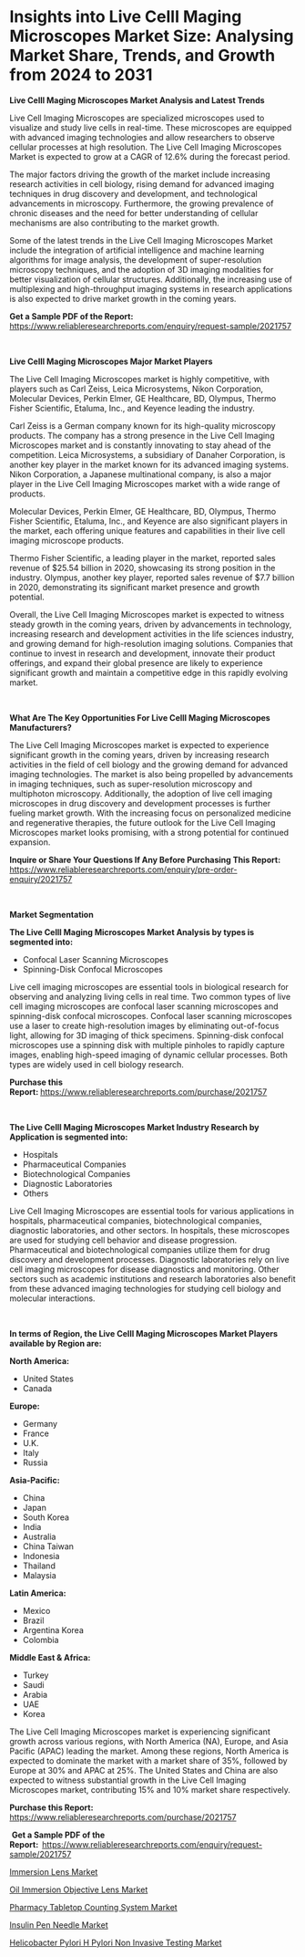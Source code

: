 <p><h1>Insights into Live CellI Maging Microscopes Market Size: Analysing Market Share, Trends, and Growth from 2024 to 2031</h1></p><p><strong>Live CellI Maging Microscopes Market Analysis and Latest Trends</strong></p>
<p><p>Live Cell Imaging Microscopes are specialized microscopes used to visualize and study live cells in real-time. These microscopes are equipped with advanced imaging technologies and allow researchers to observe cellular processes at high resolution. The Live Cell Imaging Microscopes Market is expected to grow at a CAGR of 12.6% during the forecast period. </p><p>The major factors driving the growth of the market include increasing research activities in cell biology, rising demand for advanced imaging techniques in drug discovery and development, and technological advancements in microscopy. Furthermore, the growing prevalence of chronic diseases and the need for better understanding of cellular mechanisms are also contributing to the market growth.</p><p>Some of the latest trends in the Live Cell Imaging Microscopes Market include the integration of artificial intelligence and machine learning algorithms for image analysis, the development of super-resolution microscopy techniques, and the adoption of 3D imaging modalities for better visualization of cellular structures. Additionally, the increasing use of multiplexing and high-throughput imaging systems in research applications is also expected to drive market growth in the coming years.</p></p>
<p><strong>Get a Sample PDF of the Report:&nbsp;</strong> <a href="https://www.reliableresearchreports.com/enquiry/request-sample/2021757">https://www.reliableresearchreports.com/enquiry/request-sample/2021757</a></p>
<p>&nbsp;</p>
<p><strong>Live CellI Maging Microscopes Major Market Players</strong></p>
<p><p>The Live Cell Imaging Microscopes market is highly competitive, with players such as Carl Zeiss, Leica Microsystems, Nikon Corporation, Molecular Devices, Perkin Elmer, GE Healthcare, BD, Olympus, Thermo Fisher Scientific, Etaluma, Inc., and Keyence leading the industry. </p><p>Carl Zeiss is a German company known for its high-quality microscopy products. The company has a strong presence in the Live Cell Imaging Microscopes market and is constantly innovating to stay ahead of the competition. Leica Microsystems, a subsidiary of Danaher Corporation, is another key player in the market known for its advanced imaging systems. Nikon Corporation, a Japanese multinational company, is also a major player in the Live Cell Imaging Microscopes market with a wide range of products.</p><p>Molecular Devices, Perkin Elmer, GE Healthcare, BD, Olympus, Thermo Fisher Scientific, Etaluma, Inc., and Keyence are also significant players in the market, each offering unique features and capabilities in their live cell imaging microscope products.</p><p>Thermo Fisher Scientific, a leading player in the market, reported sales revenue of $25.54 billion in 2020, showcasing its strong position in the industry. Olympus, another key player, reported sales revenue of $7.7 billion in 2020, demonstrating its significant market presence and growth potential.</p><p>Overall, the Live Cell Imaging Microscopes market is expected to witness steady growth in the coming years, driven by advancements in technology, increasing research and development activities in the life sciences industry, and growing demand for high-resolution imaging solutions. Companies that continue to invest in research and development, innovate their product offerings, and expand their global presence are likely to experience significant growth and maintain a competitive edge in this rapidly evolving market.</p></p>
<p>&nbsp;</p>
<p><strong>What Are The Key Opportunities For Live CellI Maging Microscopes Manufacturers?</strong></p>
<p><p>The Live Cell Imaging Microscopes market is expected to experience significant growth in the coming years, driven by increasing research activities in the field of cell biology and the growing demand for advanced imaging technologies. The market is also being propelled by advancements in imaging techniques, such as super-resolution microscopy and multiphoton microscopy. Additionally, the adoption of live cell imaging microscopes in drug discovery and development processes is further fueling market growth. With the increasing focus on personalized medicine and regenerative therapies, the future outlook for the Live Cell Imaging Microscopes market looks promising, with a strong potential for continued expansion.</p></p>
<p><strong>Inquire or Share Your Questions If Any Before Purchasing This Report:</strong> <a href="https://www.reliableresearchreports.com/enquiry/pre-order-enquiry/2021757">https://www.reliableresearchreports.com/enquiry/pre-order-enquiry/2021757</a></p>
<p>&nbsp;</p>
<p><strong>Market Segmentation</strong></p>
<p><strong>The Live CellI Maging Microscopes Market Analysis by types is segmented into:</strong></p>
<p><ul><li>Confocal Laser Scanning Microscopes</li><li>Spinning-Disk Confocal Microscopes</li></ul></p>
<p><p>Live cell imaging microscopes are essential tools in biological research for observing and analyzing living cells in real time. Two common types of live cell imaging microscopes are confocal laser scanning microscopes and spinning-disk confocal microscopes. Confocal laser scanning microscopes use a laser to create high-resolution images by eliminating out-of-focus light, allowing for 3D imaging of thick specimens. Spinning-disk confocal microscopes use a spinning disk with multiple pinholes to rapidly capture images, enabling high-speed imaging of dynamic cellular processes. Both types are widely used in cell biology research.</p></p>
<p><strong>Purchase this Report:&nbsp;</strong><a href="https://www.reliableresearchreports.com/purchase/2021757">https://www.reliableresearchreports.com/purchase/2021757</a></p>
<p>&nbsp;</p>
<p><strong>The Live CellI Maging Microscopes Market Industry Research by Application is segmented into:</strong></p>
<p><ul><li>Hospitals</li><li>Pharmaceutical Companies</li><li>Biotechnological Companies</li><li>Diagnostic Laboratories</li><li>Others</li></ul></p>
<p><p>Live Cell Imaging Microscopes are essential tools for various applications in hospitals, pharmaceutical companies, biotechnological companies, diagnostic laboratories, and other sectors. In hospitals, these microscopes are used for studying cell behavior and disease progression. Pharmaceutical and biotechnological companies utilize them for drug discovery and development processes. Diagnostic laboratories rely on live cell imaging microscopes for disease diagnostics and monitoring. Other sectors such as academic institutions and research laboratories also benefit from these advanced imaging technologies for studying cell biology and molecular interactions.</p></p>
<p>&nbsp;</p>
<p><strong>In terms of Region, the Live CellI Maging Microscopes Market Players available by Region are:</strong></p>
<p>
    <p> <strong> North America: </strong>
        <ul>
            <li>United States</li>
            <li>Canada</li>
        </ul>
        </p> 
    <p> <strong> Europe: </strong>
        <ul>
            <li>Germany</li>
            <li>France</li>
            <li>U.K.</li>
            <li>Italy</li>
            <li>Russia</li>
        </ul>
        </p> 
    <p> <strong> Asia-Pacific: </strong>
        <ul>
            <li>China</li>
            <li>Japan</li>
            <li>South Korea</li>
            <li>India</li>
            <li>Australia</li>
            <li>China Taiwan</li>
            <li>Indonesia</li>
            <li>Thailand</li>
            <li>Malaysia</li>
        </ul>
        </p> 
    <p> <strong> Latin America: </strong>
        <ul>
            <li>Mexico</li>
            <li>Brazil</li>
            <li>Argentina Korea</li>
            <li>Colombia</li>
        </ul>
        </p> 
    <p> <strong> Middle East & Africa: </strong>
        <ul>
            <li>Turkey</li>
            <li>Saudi</li>
            <li>Arabia</li>
            <li>UAE</li>
            <li>Korea</li>
        </ul>
    </p>
    </p>
<p><p>The Live Cell Imaging Microscopes market is experiencing significant growth across various regions, with North America (NA), Europe, and Asia Pacific (APAC) leading the market. Among these regions, North America is expected to dominate the market with a market share of 35%, followed by Europe at 30% and APAC at 25%. The United States and China are also expected to witness substantial growth in the Live Cell Imaging Microscopes market, contributing 15% and 10% market share respectively.</p></p>
<p><strong>Purchase this Report: </strong><a href="https://www.reliableresearchreports.com/purchase/2021757">https://www.reliableresearchreports.com/purchase/2021757</a></p>
<p>&nbsp;<strong>Get a Sample PDF of the Report:&nbsp;&nbsp;</strong><a href="https://www.reliableresearchreports.com/enquiry/request-sample/2021757">https://www.reliableresearchreports.com/enquiry/request-sample/2021757</a></p>
<p><strong></strong></p>
<p><p><a href="https://view.publitas.com/reportprime-1/immersion-lens-market-research-report-provides-thorough-industry-overview-which-offers-an-in-depth-analysis-of-product-trends-and-new-market-divisions/">Immersion Lens Market</a></p><p><a href="https://view.publitas.com/reportprime-1/oil-immersion-objective-lens-market-provides-detailed-segmentation-of-this-market-based-on-type-application-and-region-and-forecast-for-the-period-from-2024-2031/">Oil Immersion Objective Lens Market</a></p><p><a href="https://meowing-lemming-dd3.notion.site/Pharmacy-Tabletop-Counting-System-Market-Size-Growing-and-Forecasted-for-period-from-2024-2031-and-7f3f8ae2b34e434d89d2c7487ec1c69d">Pharmacy Tabletop Counting System Market</a></p><p><a href="https://cute-banjo-8ca.notion.site/Insulin-Pen-Needle-Market-Challenges-Opportunities-and-Growth-Drivers-and-Major-Market-Players-fo-294a404782fa4b158dcb0388fdc777fe">Insulin Pen Needle Market</a></p><p><a href="https://github.com/lataunyatinikmelvin59ilbd0dv/Market-Research-Report-List-1/blob/main/helicobacter-pylori-h-pylori-non-invasive-testing-market.md">Helicobacter Pylori H Pylori Non Invasive Testing Market</a></p></p>